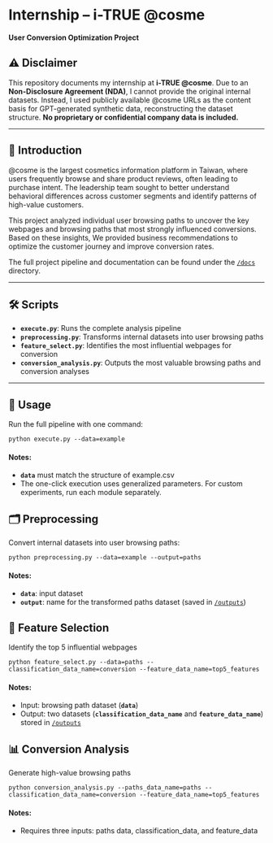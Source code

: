 # Internship – i-TRUE @cosme  
**User Conversion Optimization Project**

## ⚠️ Disclaimer  
This repository documents my internship at **i-TRUE @cosme**. Due to an **Non-Disclosure Agreement (NDA)**, I cannot provide the original internal datasets. Instead, I used publicly available @cosme URLs as the content basis for GPT-generated synthetic data, reconstructing the dataset structure. **No proprietary or confidential company data is included.**

---

## 📖 Introduction  
@cosme is the largest cosmetics information platform in Taiwan, where users frequently browse and share product reviews, often leading to purchase intent. The leadership team sought to better understand behavioral differences across customer segments and identify patterns of high-value customers.  

This project analyzed individual user browsing paths to uncover the key webpages and browsing paths that most strongly influenced conversions. Based on these insights, We provided business recommendations to optimize the customer journey and improve conversion rates.  

The full project pipeline and documentation can be found under the [`/docs`](./docs) directory.  

---

## 🛠️ Scripts  

- **`execute.py`**: Runs the complete analysis pipeline  
- **`preprocessing.py`**: Transforms internal datasets into user browsing paths  
- **`feature_select.py`**: Identifies the most influential webpages for conversion  
- **`conversion_analysis.py`**: Outputs the most valuable browsing paths and conversion analyses  

---

## 🚀 Usage  

Run the full pipeline with one command:  

```
python execute.py --data=example
```

#### Notes:
- **`data`** must match the structure of example.csv
- The one-click execution uses generalized parameters. For custom experiments, run each module separately.

## 🗂️ Preprocessing

Convert internal datasets into user browsing paths:

```
python preprocessing.py --data=example --output=paths
```

#### Notes:
- **`data`**: input dataset
- **`output`**: name for the transformed paths dataset (saved in [`/outputs`](./outputs))


## 🔎 Feature Selection

Identify the top 5 influential webpages

```
python feature_select.py --data=paths --classification_data_name=conversion --feature_data_name=top5_features
```

#### Notes:
- Input: browsing path dataset (**`data`**)
- Output: two datasets (**`classification_data_name`** and **`feature_data_name`**) stored in [`/outputs`](./outputs)

## 📊 Conversion Analysis

Generate high-value browsing paths 

```
python conversion_analysis.py --paths_data_name=paths --classification_data_name=conversion --feature_data_name=top5_features
```

#### Notes:
- Requires three inputs: paths data, classification_data, and feature_data


  


